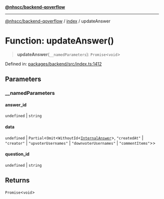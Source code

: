 [**@nhscc/backend-qoverflow**](../../README.md)

***

[@nhscc/backend-qoverflow](../../README.md) / [index](../README.md) / updateAnswer

# Function: updateAnswer()

> **updateAnswer**(`__namedParameters`): `Promise`\<`void`\>

Defined in: [packages/backend/src/index.ts:1412](https://github.com/nhscc/qoverflow.api.hscc.bdpa.org/blob/f5ce596891ef5639d9d2800df6d35c0e862108c3/packages/backend/src/index.ts#L1412)

## Parameters

### \_\_namedParameters

#### answer_id

`undefined` \| `string`

#### data

`undefined` \| `Partial`\<`Omit`\<`WithoutId`\<[`InternalAnswer`](../../db/type-aliases/InternalAnswer.md)\>, `"createdAt"` \| `"creator"` \| `"upvoterUsernames"` \| `"downvoterUsernames"` \| `"commentItems"`\>\>

#### question_id

`undefined` \| `string`

## Returns

`Promise`\<`void`\>

